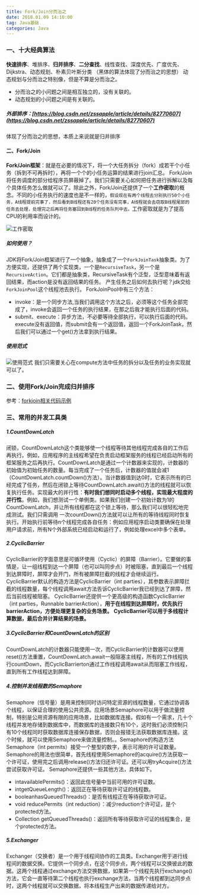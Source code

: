 ```yaml
---
title: Fork/Join分而治之
date: 2018.01.09 14:10:00
tag: Java基础
categories: Java
---
```

<meta name="referrer" content="no-referrer" />

### 一、十大经典算法
**快速排序**、堆排序、**归并排序**、**二分查找**、线性查找、深度优先、广度优先、Dijkstra、动态规划、朴素贝叶斯分类
（黑体的算法体现了分而治之的思想）
动态规划与分而治之特别像，但是不算是分而治之。
- 分而治之的小问题之间是相互独立的，没有关联的。
- 动态规划的小问题之间是有关联的。
##### 外部排序：[https://blog.csdn.net/zssapple/article/details/82770607](https://blog.csdn.net/zssapple/article/details/82770607)
体现了分而治之的思想，本质上来说就是归并排序

#### 二、Fork/Join

**Fork/Join框架**：就是在必要的情况下，将一个大任务拆分（fork）成若干个小任务（拆到不可再拆时），再将一个个的小任务运算的结果进行join汇总。
Fork/Join 将任务调度的部分给程序员屏蔽掉了。我们只需要关心如何把任务进行拆解以及每个具体任务怎么做就可以了。除此之外，Fork/Join还提供了一个**工作密取**的概念。不同的小任务执行的速度也是不一样的，`假设现在有两个线程去分别执行50个小任务，A线程提前完事了，然后看到B线程还有20个任务没有完事，A线程就会去窃取B线程尾部的任务去处理，处理完之后再将任务塞回到B线程的任务队列中去。`工作密取就是为了提高CPU的利用率而设计的。

 

![工作密取](https://upload-images.jianshu.io/upload_images/15200008-27d049765131366e.png?imageMogr2/auto-orient/strip%7CimageView2/2/w/1240)

##### 如何使用？
JDK将Fork/Join框架进行了一个抽象，抽象成了一个`ForkJoinTask`抽象类。为了方便实现，还提供了两个实现类，一个是`RecursiveTask`，另一个是`RecursiveAction`。它们都是抽象类，RecursiveTask有个泛型，泛型意味着有返回结果，而action是没有返回结果的任务。
产生任务之后如何去执行呢？jdk交给`ForkJoinPool`这个线程池去执行。
ForkJoinPool中有三个方法：
- invoke：是一个同步方法,当我们调用这个方法之后，必须等这个任务全部完成了，invoke会返回一个任务的执行结果，在那之后我才能执行后面的代码。
- submit、execute：异步方法，不必要等待全部执行，可以执行后面的代码。execute没有返回值，而submit会有一个返回值，返回一个ForkJoinTask，然后我们可以通过一个get()方法拿到执行结果。

##### 使用范式
![使用范式](https://upload-images.jianshu.io/upload_images/15200008-1ebc9006d4c70f21.png?imageMogr2/auto-orient/strip%7CimageView2/2/w/1240)
我们只需要关心在compute方法中任务的拆分以及任务的业务实现就可以了。

### 二、使用Fork/Join完成归并排序

参考：[forkjoin相关代码示例](https://github.com/jinping-dev/concurrent/tree/master/src/main/java/cn/enjoyedu/ch04/forkjoin)

### 三、常用的并发工具类

##### 1.CountDownLatch

闭锁，CountDownLatch这个类能够使一个线程等待其他线程完成各自的工作后再执行。例如，应用程序的主线程希望在负责启动框架服务的线程已经启动所有的框架服务之后再执行。CountDownLatch是通过一个计数器来实现的，计数器的初始值为初始任务的数量。每当完成了一个任务后，计数器的值就会减1（CountDownLatch.countDown()方法）。当计数器值到达0时，它表示所有的已经完成了任务，然后在闭锁上等待CountDownLatch.await()方法的线程就可以恢复执行任务。实现最大的并行性：**有时我们想同时启动多个线程，实现最大程度的并行性**。例如，我们想测试一个单例类。如果我们创建一个初始计数为1的CountDownLatch，并让所有线程都在这个锁上等待，那么我们可以很轻松地完成测试。我们只需调用 一次countDown()方法就可以让所有的等待线程同时恢复执行。开始执行前等待n个线程完成各自任务：例如应用程序启动类要确保在处理用户请求前，所有N个外部系统已经启动和运行了，例如处理excel中多个表单。

##### 2.CyclicBarrier

CyclicBarrier的字面意思是可循环使用（Cyclic）的屏障（Barrier）。它要做的事情是，让一组线程到达一个屏障（也可以叫同步点）时被阻塞，直到最后一个线程到达屏障时，屏障才会开门，所有被屏障拦截的线程才会继续运行。CyclicBarrier默认的构造方法是CyclicBarrier（int parties），其参数表示屏障拦截的线程数量，每个线程调用await方法告诉CyclicBarrier我已经到达了屏障，然后当前线程被阻塞。
CyclicBarrier还提供一个更高级的构造函数CyclicBarrier（int parties，Runnable barrierAction），**用于在线程到达屏障时，优先执行barrierAction，方便处理更复杂的业务场景。**
**CyclicBarrier可以用于多线程计算数据，最后合并计算结果的场景。**

##### 3.CyclicBarrier和CountDownLatch的区别

CountDownLatch的计数器只能使用一次，而CyclicBarrier的计数器可以使用reset()方法重置，CountDownLatch.await一般阻塞主线程，所有的工作线程执行countDown，而CyclicBarrierton通过工作线程调用await从而阻塞工作线程，直到所有工作线程达到屏障。

##### 4.控制并发线程数的Semaphore

Semaphore（信号量）是用来控制同时访问特定资源的线程数量，它通过协调各个线程，以保证合理的使用公共资源。应用场景Semaphore可以用于做流量控制，特别是公用资源有限的应用场景，比如数据库连接。假如有一个需求，几十个线程并发地存储到数据库中，而数据库的连接数只有10个，这时我们必须控制只有10个线程同时获取数据库连接保存数据，否则会报错无法获取数据库连接。这个时候，就可以使用Semaphore来做流量控制。。Semaphore的构造方法Semaphore（int permits）接受一个整型的数字，表示可用的许可证数量。Semaphore的用法也很简单，首先线程使用Semaphore的acquire()方法获取一个许可证，使用完之后调用release()方法归还许可证。还可以用tryAcquire()方法尝试获取许可证。
Semaphore还提供一些其他方法，具体如下。
- intavailablePermits()：返回此信号量中当前可用的许可证数。
- intgetQueueLength()：返回正在等待获取许可证的线程数。
- booleanhasQueuedThreads()：是否有线程正在等待获取许可证。
- void reducePermits（int reduction）：减少reduction个许可证，是个protected方法。
- Collection getQueuedThreads()：返回所有等待获取许可证的线程集合，是个protected方法。

##### 5.Exchanger

Exchanger（交换者）是一个用于线程间协作的工具类。Exchanger用于进行线程间的数据交换。它提供一个同步点，在这个同步点，两个线程可以交换彼此的数据。这两个线程通过exchange方法交换数据，如果第一个线程先执行exchange()方法，它会一直等待第二个线程也执行exchange方法，当两个线程都到达同步点时，这两个线程就可以交换数据，将本线程生产出来的数据传递给对方。